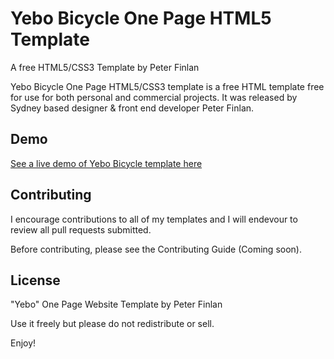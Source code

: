 # Yebo Bicycle One Page HTML5 Template
A free HTML5/CSS3 Template by Peter Finlan

Yebo Bicycle One Page HTML5/CSS3 template is a free HTML template free for use for both personal and commercial projects. 
It was released by Sydney based designer & front end developer Peter Finlan.

## Demo

<a href="https://dribbble.com/shots/1539580-Freebie-Yebo-Flat-HTML5-CSS3-Template">See a live demo of Yebo Bicycle template here</a> 

## Contributing

I encourage contributions to all of my templates and I will endevour to review all pull requests submitted.

Before contributing, please see the Contributing Guide (Coming soon).

## License

"Yebo" One Page Website Template by Peter Finlan

Use it freely but please do not redistribute or sell. 

Enjoy!

